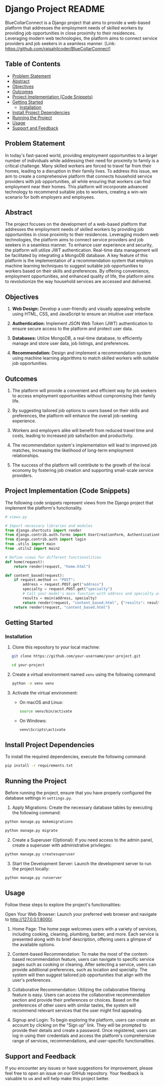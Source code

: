 # Django Project README

BlueCollarConnect is a Django project that aims to provide a web-based platform that addresses the employment needs of skilled workers by providing job opportunities in close proximity to their residences. Leveraging modern web technologies, the platform aims to connect service providers and job seekers in a seamless manner. [Link: https://github.com/rajsahilcoder/BlueCollarConnect]

## Table of Contents

- [Problem Statement](#problem-statement)
- [Abstract](#abstract)
- [Objectives](#objectives)
- [Outcomes](#outcomes)
- [Project Implementation (Code Snippets)](#project-implementation-code-snippets)
- [Getting Started](#getting-started)
  - [Installation](#installation)
- [Install Project Dependencies](#install-project-dependencies)
- [Running the Project](#running-the-project)
- [Usage](#usage)
- [Support and Feedback](#support-and-feedback)

## Problem Statement

In today's fast-paced world, providing employment opportunities to a larger number of individuals while addressing their need for proximity to family is a critical challenge. Many skilled workers are forced to travel far from their homes, leading to a disruption in their family lives. To address this issue, we aim to create a comprehensive platform that connects household service providers with job opportunities, all while ensuring that workers can find employment near their homes. This platform will incorporate advanced technology to recommend suitable jobs to workers, creating a win-win scenario for both employers and employees.

## Abstract

The project focuses on the development of a web-based platform that addresses the employment needs of skilled workers by providing job opportunities in close proximity to their residences. Leveraging modern web technologies, the platform aims to connect service providers and job seekers in a seamless manner. To enhance user experience and security, the platform will utilize JWT authentication. Real-time data management will be facilitated by integrating a MongoDB database. A key feature of this platform is the implementation of a recommendation system that employs machine learning techniques to suggest suitable job opportunities to workers based on their skills and preferences. By offering convenience, employment opportunities, and enhanced quality of life, the platform aims to revolutionize the way household services are accessed and delivered.

## Objectives

1. **Web Design:** Develop a user-friendly and visually appealing website using HTML, CSS, and JavaScript to ensure an intuitive user interface.

2. **Authentication:** Implement JSON Web Token (JWT) authentication to ensure secure access to the platform and protect user data.

3. **Databases:** Utilize MongoDB, a real-time database, to efficiently manage and store user data, job listings, and preferences.

4. **Recommendation:** Design and implement a recommendation system using machine learning algorithms to match skilled workers with suitable job opportunities.

## Outcomes

1. The platform will provide a convenient and efficient way for job seekers to access employment opportunities without compromising their family life.

2. By suggesting tailored job options to users based on their skills and preferences, the platform will enhance the overall job-seeking experience.

3. Workers and employers alike will benefit from reduced travel time and costs, leading to increased job satisfaction and productivity.

4. The recommendation system's implementation will lead to improved job matches, increasing the likelihood of long-term employment relationships.

5. The success of the platform will contribute to the growth of the local economy by fostering job creation and supporting small-scale service providers.

## Project Implementation (Code Snippets)

The following code snippets represent views from the Django project that implement the platform's functionality.

```python
# views.py

# Import necessary libraries and modules
from django.shortcuts import render
from django.contrib.auth.forms import UserCreationForm, AuthenticationForm
from django.contrib.auth import login
from .utils import main
from .utils2 import main2

# Define views for different functionalities
def home(request):
    return render(request, "home.html")

def content_based(request):
    if request.method == "POST":
        address = request.POST.get("address")
        specialty = request.POST.get("specialty")
        # Call your model's main function with address and specialty as arguments
        results = main(address, specialty)
        return render(request, "content_based.html", {"results": results})
    return render(request, "content_based.html")
```

## Getting Started

### Installation

1. Clone this repository to your local machine:

```bash
   git clone https://github.com/your-username/your-project.git
```

```bash
   cd your-project
```

2. Create a virtual environment named `venv` using the following command:

   ```bash
   python -m venv venv
   ```

3. Activate the virtual environment:
   - On macOS and Linux:
     ```bash
     source venv/bin/activate
     ```
   - On Windows:
     ```bash
     venv\Scripts\activate
     ```

## Install Project Dependencies

To install the required dependencies, execute the following command:

```bash
pip install -r requirements.txt
```

## Running the Project

Before running the project, ensure that you have properly configured the database settings in `settings.py`.

1. Apply Migrations: Create the necessary database tables by executing the following command:

```bash
python manage.py makemigrations
```

```bash
python manage.py migrate
```

2. Create a Superuser (Optional): If you need access to the admin panel, create a superuser with administrative privileges:

```bash
python manage.py createsuperuser
```

3. Start the Development Server: Launch the development server to run the project locally:

```bash
python manage.py runserver
```

## Usage

Follow these steps to explore the project's functionalities:

Open Your Web Browser: Launch your preferred web browser and navigate to http://127.0.0.1:8000/.

1. Home Page: The home page welcomes users with a variety of services, including cooking, cleaning, plumbing, barber, and more. Each service is presented along with its brief description, offering users a glimpse of the available options.

2. Content-based Recommendation: To make the most of the content-based recommendation feature, users can navigate to specific service pages such as cooking or cleaning. After selecting a service, users can provide additional preferences, such as location and specialty. The system will then suggest tailored job opportunities that align with the user's preferences.

3. Collaborative Recommendation: Utilizing the collaborative filtering feature is easy. Users can access the collaborative recommendation section and provide their preferences or choices. Based on the preferences of other users with similar tastes, the system will recommend relevant services that the user might find appealing.

4. Signup and Login: To begin exploring the platform, users can create an account by clicking on the "Sign up" link. They will be prompted to provide their details and create a password. Once registered, users can log in using their credentials and access the platform's comprehensive range of services, recommendations, and user-specific functionalities.

## Support and Feedback

If you encounter any issues or have suggestions for improvement, please feel free to open an issue on our GitHub repository. Your feedback is valuable to us and will help make this project better.
